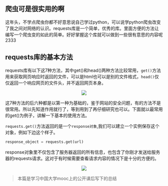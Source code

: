 ## 爬虫可是很实用的啊

这年头，不学点爬虫你都不好意思说自己学过python，可以说学python爬虫改变了我之间对网络的认识。requests库是一个简单，优秀的库。里面方便的方法让编写一个爬虫变的如此的简单。好好掌握这个库就可以做到一些很有意思的内容呢2333

## requests库的基本方法

requests库有以下这7种方法，其中get()和head()两种方法比较常用，`get()`方法用来获取网页响应时返回的文件，可以是html也可以是别的文件格式，`head()`仅仅返回一个响应网页的文件头，并不返回网页本身。

<div align="center">
  <img src="7种方法">
</div>

这7种方法的后六种都是以第一种为基础的，鉴于网站的安全问题，有的方法不是很常用。所以先知道作用就行了，等到用到了再仔细研究也可以。下面就以最常用的get()为例子，讲解一下基本的使用方法。

`requests.get()`方法返回的是一个`response对象`,我们可以建立一个实例保存这个对象，例如下边这个样子。

```python
response_object = requests.get(url)
```

response对象里不仅包含了服务器返回的所有信息，也包含了你刚才发送给服务器的requests请求。这对于有时候需要查看请求内容的情况下是十分的方便的。

<div align="center">
  <img src="对象属性">
</div>




>本篇是学习中国大学mooc上的公开课后写下的总结